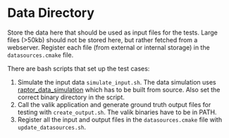 # Data Directory

Store the data here that should be used as input files for the tests.
Large files (>50kb) should not be stored here, but rather fetched from a webserver.
Register each file (from external or internal storage) in the `datasources.cmake` file.

There are bash scripts that set up the test cases:
1. Simulate the input data `simulate_input.sh`. The data simulation uses [raptor_data_simulation](https://github.com/eseiler/raptor_data_simulation/blob/master/src/simulate.sh "data simulation source code") which has to be built from source. Also set the correct binary directory in the script.
2. Call the valik application and generate ground truth output files for testing with `create_output.sh`. The valik binaries have to be in PATH.
3. Register all the input and output files in the `datasources.cmake` file with `update_datasources.sh`.

